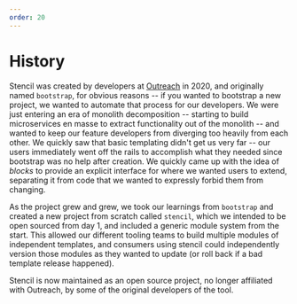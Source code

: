 ```yaml
---
order: 20
---
```


# History

Stencil was created by developers at [Outreach](https://www.outreach.io/) in 2020, and originally named `bootstrap`, for obvious reasons -- if you wanted to bootstrap a new project, we wanted to automate that process for our developers. We were just entering an era of monolith decomposition -- starting to build microservices en masse to extract functionality out of the monolith -- and wanted to keep our feature developers from diverging too heavily from each other. We quickly saw that basic templating didn't get us very far -- our users immediately went off the rails to accomplish what they needed since bootstrap was no help after creation. We quickly came up with the idea of _blocks_ to provide an explicit interface for where we wanted users to extend, separating it from code that we wanted to expressly forbid them from changing.

As the project grew and grew, we took our learnings from `bootstrap` and created a new project from scratch called `stencil`, which we intended to be open sourced from day 1, and included a generic module system from the start. This allowed our different tooling teams to build multiple modules of independent templates, and consumers using stencil could independently version those modules as they wanted to update (or roll back if a bad template release happened).

Stencil is now maintained as an open source project, no longer affiliated with Outreach, by some of the original developers of the tool.
